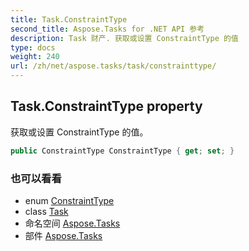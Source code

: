 ```yaml
---
title: Task.ConstraintType
second_title: Aspose.Tasks for .NET API 参考
description: Task 财产. 获取或设置 ConstraintType 的值
type: docs
weight: 240
url: /zh/net/aspose.tasks/task/constrainttype/
---
```

## Task.ConstraintType property

获取或设置 ConstraintType 的值。

```csharp
public ConstraintType ConstraintType { get; set; }
```

### 也可以看看

* enum [ConstraintType](../../constrainttype/)
* class [Task](../)
* 命名空间 [Aspose.Tasks](../../task/)
* 部件 [Aspose.Tasks](../../../)



